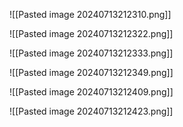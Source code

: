 ![[Pasted image 20240713212310.png]]

![[Pasted image 20240713212322.png]]

![[Pasted image 20240713212333.png]]

![[Pasted image 20240713212349.png]]

![[Pasted image 20240713212409.png]]

![[Pasted image 20240713212423.png]]
